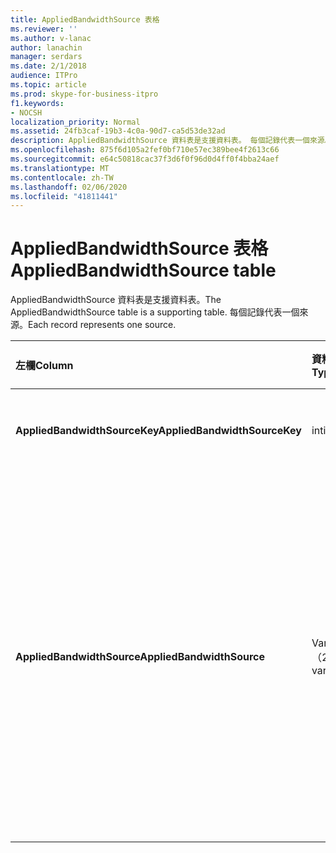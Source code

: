 ```yaml
---
title: AppliedBandwidthSource 表格
ms.reviewer: ''
ms.author: v-lanac
author: lanachin
manager: serdars
ms.date: 2/1/2018
audience: ITPro
ms.topic: article
ms.prod: skype-for-business-itpro
f1.keywords:
- NOCSH
localization_priority: Normal
ms.assetid: 24fb3caf-19b3-4c0a-90d7-ca5d53de32ad
description: AppliedBandwidthSource 資料表是支援資料表。 每個記錄代表一個來源。
ms.openlocfilehash: 875f6d105a2fef0bf710e57ec389bee4f2613c66
ms.sourcegitcommit: e64c50818cac37f3d6f0f96d0d4ff0f4bba24aef
ms.translationtype: MT
ms.contentlocale: zh-TW
ms.lasthandoff: 02/06/2020
ms.locfileid: "41811441"
---
```

# <a name="appliedbandwidthsource-table"></a><span data-ttu-id="a3237-104">AppliedBandwidthSource 表格</span><span class="sxs-lookup"><span data-stu-id="a3237-104">AppliedBandwidthSource table</span></span>
 
<span data-ttu-id="a3237-105">AppliedBandwidthSource 資料表是支援資料表。</span><span class="sxs-lookup"><span data-stu-id="a3237-105">The AppliedBandwidthSource table is a supporting table.</span></span> <span data-ttu-id="a3237-106">每個記錄代表一個來源。</span><span class="sxs-lookup"><span data-stu-id="a3237-106">Each record represents one source.</span></span>
  
|<span data-ttu-id="a3237-107">**左欄**</span><span class="sxs-lookup"><span data-stu-id="a3237-107">**Column**</span></span>|<span data-ttu-id="a3237-108">**資料類型**</span><span class="sxs-lookup"><span data-stu-id="a3237-108">**Data Type**</span></span>|<span data-ttu-id="a3237-109">**索引鍵/索引**</span><span class="sxs-lookup"><span data-stu-id="a3237-109">**Key/Index**</span></span>|<span data-ttu-id="a3237-110">**詳細資料**</span><span class="sxs-lookup"><span data-stu-id="a3237-110">**Details**</span></span>|
|:-----|:-----|:-----|:-----|
|<span data-ttu-id="a3237-111">**AppliedBandwidthSourceKey**</span><span class="sxs-lookup"><span data-stu-id="a3237-111">**AppliedBandwidthSourceKey**</span></span> <br/> |<span data-ttu-id="a3237-112">int</span><span class="sxs-lookup"><span data-stu-id="a3237-112">int</span></span>  <br/> |<span data-ttu-id="a3237-113">首選</span><span class="sxs-lookup"><span data-stu-id="a3237-113">Primary</span></span>  <br/> |<span data-ttu-id="a3237-114">標識來源的唯一號碼。</span><span class="sxs-lookup"><span data-stu-id="a3237-114">Unique number identifying the source.</span></span>  <br/> |
|<span data-ttu-id="a3237-115">**AppliedBandwidthSource**</span><span class="sxs-lookup"><span data-stu-id="a3237-115">**AppliedBandwidthSource**</span></span> <br/> |<span data-ttu-id="a3237-116">Varchar （256）</span><span class="sxs-lookup"><span data-stu-id="a3237-116">varchar(256)</span></span>  <br/> |<span data-ttu-id="a3237-117">唯一</span><span class="sxs-lookup"><span data-stu-id="a3237-117">Unique</span></span>  <br/> |<span data-ttu-id="a3237-118">這是強加頻寬上限的來源。</span><span class="sxs-lookup"><span data-stu-id="a3237-118">This is the source of the bandwidth cap being imposed.</span></span> <span data-ttu-id="a3237-119">它描述頻寬限制的來源（例如，「原則伺服器」、「轉換伺服器」或「模態」）。</span><span class="sxs-lookup"><span data-stu-id="a3237-119">It describes where the bandwidth limit is coming from (for example, "Policy Server", "TURN Server", or "Modality").</span></span>  <br/> |
   

